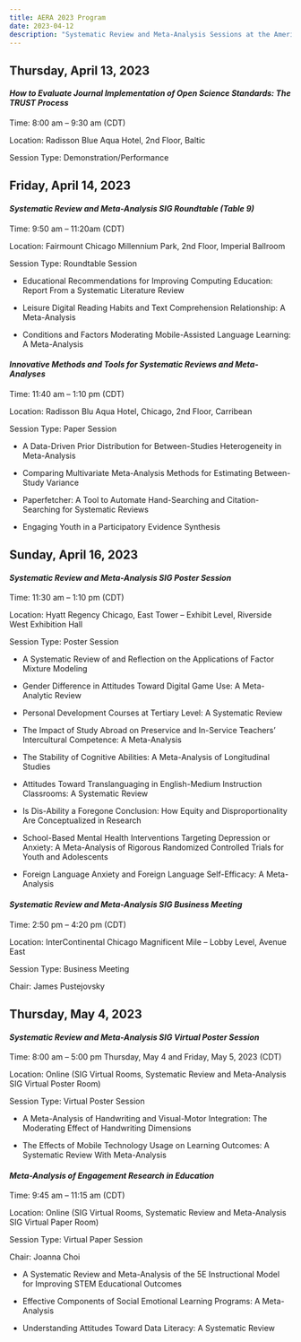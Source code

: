 ```yaml
---
title: AERA 2023 Program
date: 2023-04-12
description: "Systematic Review and Meta-Analysis Sessions at the American Education Research Association Conference 2023"
---
```


## **Thursday, April 13, 2023**

#### _How to Evaluate Journal Implementation of Open Science Standards: The TRUST Process_

Time: 8:00 am – 9:30 am (CDT)

Location: Radisson Blue Aqua Hotel, 2nd Floor, Baltic 

Session Type: Demonstration/Performance 

## **Friday, April 14, 2023**

#### _Systematic Review and Meta-Analysis SIG Roundtable (Table 9)_

Time: 9:50 am – 11:20am (CDT)

Location: Fairmount Chicago Millennium Park, 2nd Floor, Imperial Ballroom

Session Type: Roundtable Session

-	Educational Recommendations for Improving Computing Education: Report From a Systematic Literature Review

-	Leisure Digital Reading Habits and Text Comprehension Relationship: A Meta-Analysis

-	Conditions and Factors Moderating Mobile-Assisted Language Learning: A Meta-Analysis 

#### _Innovative Methods and Tools for Systematic Reviews and Meta-Analyses_

Time: 11:40 am – 1:10 pm (CDT)

Location: Radisson Blu Aqua Hotel, Chicago, 2nd Floor, Carribean

Session Type: Paper Session

-	A Data-Driven Prior Distribution for Between-Studies Heterogeneity in Meta-Analysis

-	Comparing Multivariate Meta-Analysis Methods for Estimating Between-Study Variance

-	Paperfetcher: A Tool to Automate Hand-Searching and Citation-Searching for Systematic Reviews

-	Engaging Youth in a Participatory Evidence Synthesis

## Sunday, April 16, 2023

#### _Systematic Review and Meta-Analysis SIG Poster Session_

Time: 11:30 am – 1:10 pm (CDT)

Location: Hyatt Regency Chicago, East Tower – Exhibit Level, Riverside West Exhibition Hall

Session Type: Poster Session

-	A Systematic Review of and Reflection on the Applications of Factor Mixture Modeling

-	Gender Difference in Attitudes Toward Digital Game Use: A Meta-Analytic Review

-	Personal Development Courses at Tertiary Level: A Systematic Review

-	The Impact of Study Abroad on Preservice and In-Service Teachers’ Intercultural Competence: A Meta-Analysis

-	The Stability of Cognitive Abilities: A Meta-Analysis of Longitudinal Studies

-	Attitudes Toward Translanguaging in English-Medium Instruction Classrooms: A Systematic Review

-	Is Dis-Ability a Foregone Conclusion: How Equity and Disproportionality Are Conceptualized in Research

-	School-Based Mental Health Interventions Targeting Depression or Anxiety: A Meta-Analysis of Rigorous Randomized Controlled Trials for Youth and Adolescents

-	Foreign Language Anxiety and Foreign Language Self-Efficacy: A Meta-Analysis

#### _Systematic Review and Meta-Analysis SIG Business Meeting_

Time: 2:50 pm – 4:20 pm (CDT)

Location: InterContinental Chicago Magnificent Mile – Lobby Level, Avenue East

Session Type: Business Meeting 

Chair: James Pustejovsky

## Thursday, May 4, 2023

#### _Systematic Review and Meta-Analysis SIG Virtual Poster Session_

Time: 8:00 am – 5:00 pm Thursday, May 4 and Friday, May 5, 2023 (CDT)

Location: Online (SIG Virtual Rooms, Systematic Review and Meta-Analysis SIG Virtual Poster Room)

Session Type: Virtual Poster Session

-	A Meta-Analysis of Handwriting and Visual-Motor Integration: The Moderating Effect of Handwriting Dimensions

-	The Effects of Mobile Technology Usage on Learning Outcomes: A Systematic Review With Meta-Analysis

#### _Meta-Analysis of Engagement Research in Education_

Time: 9:45 am – 11:15 am (CDT)

Location: Online (SIG Virtual Rooms, Systematic Review and Meta-Analysis SIG Virtual Paper Room)

Session Type: Virtual Paper Session

Chair: Joanna Choi

-	A Systematic Review and Meta-Analysis of the 5E Instructional Model for Improving STEM Educational Outcomes

-	Effective Components of Social Emotional Learning Programs: A Meta-Analysis

-	Understanding Attitudes Toward Data Literacy: A Systematic Review
